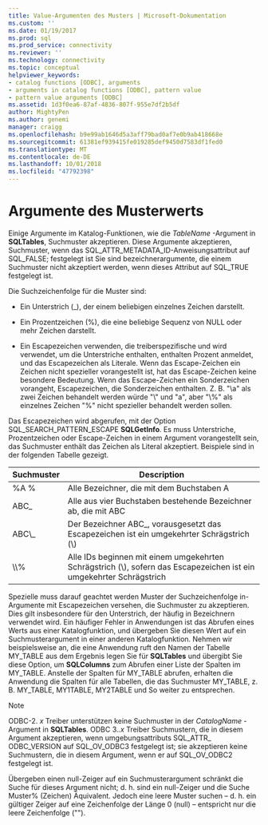 ```yaml
---
title: Value-Argumenten des Musters | Microsoft-Dokumentation
ms.custom: ''
ms.date: 01/19/2017
ms.prod: sql
ms.prod_service: connectivity
ms.reviewer: ''
ms.technology: connectivity
ms.topic: conceptual
helpviewer_keywords:
- catalog functions [ODBC], arguments
- arguments in catalog functions [ODBC], pattern value
- pattern value arguments [ODBC]
ms.assetid: 1d3f0ea6-87af-4836-807f-955e7df2b5df
author: MightyPen
ms.author: genemi
manager: craigg
ms.openlocfilehash: b9e99ab1646d5a3aff79bad0af7e0b9ab418668e
ms.sourcegitcommit: 61381ef939415fe019285def9450d7583df1fed0
ms.translationtype: MT
ms.contentlocale: de-DE
ms.lasthandoff: 10/01/2018
ms.locfileid: "47792398"
---
```

# <a name="pattern-value-arguments"></a>Argumente des Musterwerts
Einige Argumente im Katalog-Funktionen, wie die *TableName* -Argument in **SQLTables**, Suchmuster akzeptieren. Diese Argumente akzeptieren, Suchmuster, wenn das SQL_ATTR_METADATA_ID-Anweisungsattribut auf SQL_FALSE; festgelegt ist Sie sind bezeichnerargumente, die einem Suchmuster nicht akzeptiert werden, wenn dieses Attribut auf SQL_TRUE festgelegt ist.  
  
 Die Suchzeichenfolge für die Muster sind:  
  
-   Ein Unterstrich (_), der einem beliebigen einzelnes Zeichen darstellt.  
  
-   Ein Prozentzeichen (%), die eine beliebige Sequenz von NULL oder mehr Zeichen darstellt.  
  
-   Ein Escapezeichen verwenden, die treiberspezifische und wird verwendet, um die Unterstriche enthalten, enthalten Prozent anmeldet, und das Escapezeichen als Literale. Wenn das Escape-Zeichen ein Zeichen nicht spezieller vorangestellt ist, hat das Escape-Zeichen keine besondere Bedeutung. Wenn das Escape-Zeichen ein Sonderzeichen vorangeht, Escapezeichen, die Sonderzeichen enthalten. Z. B. "\a" als zwei Zeichen behandelt werden würde "\\" und "a", aber "\\%" als einzelnes Zeichen "%" nicht spezieller behandelt werden sollen.  
  
 Das Escapezeichen wird abgerufen, mit der Option SQL_SEARCH_PATTERN_ESCAPE **SQLGetInfo**. Es muss Unterstriche, Prozentzeichen oder Escape-Zeichen in einem Argument vorangestellt sein, das Suchmuster enthält das Zeichen als Literal akzeptiert. Beispiele sind in der folgenden Tabelle gezeigt.  
  
|Suchmuster|Description|  
|--------------------|-----------------|  
|%A %|Alle Bezeichner, die mit dem Buchstaben A|  
|ABC_|Alle aus vier Buchstaben bestehende Bezeichner ab, die mit ABC|  
|ABC\\_|Der Bezeichner ABC_, vorausgesetzt das Escapezeichen ist ein umgekehrter Schrägstrich (\\)|  
|\\\\%|Alle IDs beginnen mit einem umgekehrten Schrägstrich (\\), sofern das Escapezeichen ist ein umgekehrter Schrägstrich|  
  
 Spezielle muss darauf geachtet werden Muster der Suchzeichenfolge in-Argumente mit Escapezeichen versehen, die Suchmuster zu akzeptieren. Dies gilt insbesondere für den Unterstrich, der häufig in Bezeichnern verwendet wird. Ein häufiger Fehler in Anwendungen ist das Abrufen eines Werts aus einer Katalogfunktion, und übergeben Sie diesen Wert auf ein Suchmusterargument in einer anderen Katalogfunktion. Nehmen wir beispielsweise an, die eine Anwendung ruft den Namen der Tabelle MY_TABLE aus dem Ergebnis legen Sie für **SQLTables** und übergibt Sie diese Option, um **SQLColumns** zum Abrufen einer Liste der Spalten im MY_TABLE. Anstelle der Spalten für MY_TABLE abrufen, erhalten die Anwendung die Spalten für alle Tabellen, die das Suchmuster MY_TABLE, z. B. MY_TABLE, MY1TABLE, MY2TABLE und So weiter zu entsprechen.  
  
> [!NOTE]  
>  ODBC-2. *x* Treiber unterstützen keine Suchmuster in der *CatalogName* -Argument in **SQLTables**. ODBC 3.*.x* Treiber Suchmustern, die in diesem Argument akzeptieren, wenn umgebungsattributs SQL_ATTR_ ODBC_VERSION auf SQL_OV_ODBC3 festgelegt ist; sie akzeptieren keine Suchmustern, die in diesem Argument, wenn er auf SQL_OV_ODBC2 festgelegt ist.  
  
 Übergeben einen null-Zeiger auf ein Suchmusterargument schränkt die Suche für dieses Argument nicht; d. h. sind ein null-Zeiger und die Suche Muster% (Zeichen) Äquivalent. Jedoch eine leere Muster suchen – d. h. ein gültiger Zeiger auf eine Zeichenfolge der Länge 0 (null) – entspricht nur die leere Zeichenfolge ("").
